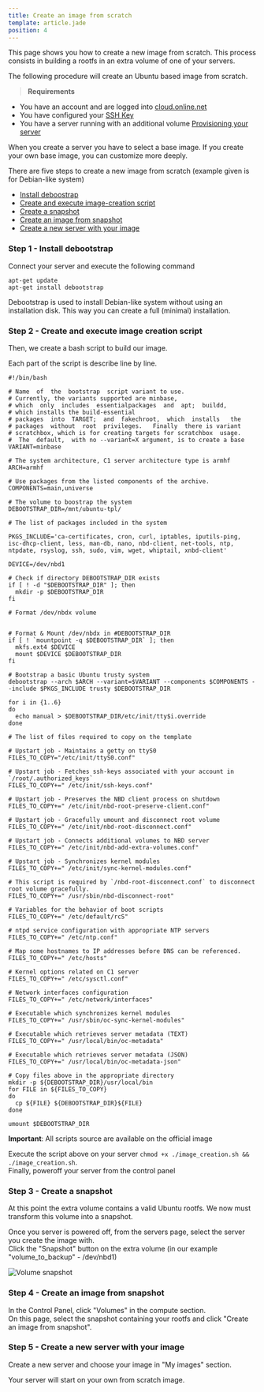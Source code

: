 ```yaml
---
title: Create an image from scratch
template: article.jade
position: 4
---
```


This page shows you how to create a new image from scratch. This process consists in building a rootfs in an extra volume of one of your servers.

The following procedure will create an Ubuntu based image from scratch.

> <strong>Requirements</strong>
- You have an account and are logged into [cloud.online.net](//cloud.online.net)
- You have configured your [SSH Key](/account/ssh_keys.html)
- You have a server running with an additional volume [Provisioning your server](/howto/create_instance.html)

When you create a server you have to select a base image. If you create your own base image, you can customize more deeply.

There are five steps to create a new image from scratch (example given is for Debian-like system)

- [Install deboostrap](/advanced/image.html#step-1-install-debootstrap)
- [Create and execute image-creation script](/advanced/image.html#step-2-create-and-execute-image-creation-script)
- [Create a snapshot](/advanced/image.html#step-3-create-a-snapshot)
- [Create an image from snapshot](/advanced/image.html#step-4-create-an-image-from-snapshot)
- [Create a new server with your image](/advanced/image.html#step-5-create-a-new-server-with-your-image)

### Step 1 - Install debootstrap

Connect your server and execute the following command

```
apt-get update
apt-get install debootstrap
```

Debootstrap is used to install Debian-like system without using an installation disk.
This way you can create a full (minimal) installation.

### Step 2 - Create and execute image creation script

Then, we create a bash script to build our image.

Each part of the script is describe line by line.

```
#!/bin/bash

# Name  of  the  bootstrap  script variant to use.
# Currently, the variants supported are minbase,
# which  only  includes  essentialpackages  and  apt;  buildd,
# which installs the build-essential
# packages  into  TARGET;  and  fakechroot,  which  installs   the
# packages  without  root  privileges.   Finally  there is variant
# scratchbox, which is for creating targets for scratchbox  usage.
#  The  default,  with no --variant=X argument, is to create a base
VARIANT=minbase

# The system architecture, C1 server architecture type is armhf
ARCH=armhf

# Use packages from the listed components of the archive.
COMPONENTS=main,universe

# The volume to boostrap the system
DEBOOTSTRAP_DIR=/mnt/ubuntu-tpl/

# The list of packages included in the system

PKGS_INCLUDE='ca-certificates, cron, curl, iptables, iputils-ping, isc-dhcp-client, less, man-db, nano, nbd-client, net-tools, ntp, ntpdate, rsyslog, ssh, sudo, vim, wget, whiptail, xnbd-client'

DEVICE=/dev/nbd1

# Check if directory DEBOOTSTRAP_DIR exists
if [ ! -d "$DEBOOTSTRAP_DIR" ]; then
  mkdir -p $DEBOOTSTRAP_DIR
fi

# Format /dev/nbdx volume


# Format & Mount /dev/nbdx in #DEBOOTSTRAP_DIR
if [ ! `mountpoint -q $DEBOOTSTRAP_DIR` ]; then
  mkfs.ext4 $DEVICE
  mount $DEVICE $DEBOOTSTRAP_DIR
fi

# Bootstrap a basic Ubuntu trusty system
debootstrap --arch $ARCH --variant=$VARIANT --components $COMPONENTS --include $PKGS_INCLUDE trusty $DEBOOTSTRAP_DIR

for i in {1..6}
do
  echo manual > $DEBOOTSTRAP_DIR/etc/init/tty$i.override
done

# The list of files required to copy on the template

# Upstart job - Maintains a getty on ttyS0
FILES_TO_COPY="/etc/init/ttyS0.conf"

# Upstart job - Fetches ssh-keys associated with your account in `/root/.authorized_keys`
FILES_TO_COPY+=" /etc/init/ssh-keys.conf"

# Upstart job - Preserves the NBD client process on shutdown
FILES_TO_COPY+=" /etc/init/nbd-root-preserve-client.conf"

# Upstart job - Gracefully umount and disconnect root volume
FILES_TO_COPY+=" /etc/init/nbd-root-disconnect.conf"

# Upstart job - Connects additional volumes to NBD server
FILES_TO_COPY+=" /etc/init/nbd-add-extra-volumes.conf"

# Upstart job - Synchronizes kernel modules
FILES_TO_COPY+=" /etc/init/sync-kernel-modules.conf"

# This script is required by `/nbd-root-disconnect.conf` to disconnect root volume gracefully.
FILES_TO_COPY+=" /usr/sbin/nbd-disconnect-root"

# Variables for the behavior of boot scripts
FILES_TO_COPY+=" /etc/default/rcS"

# ntpd service configuration with appropriate NTP servers
FILES_TO_COPY+=" /etc/ntp.conf"

# Map some hostnames to IP addresses before DNS can be referenced.
FILES_TO_COPY+=" /etc/hosts"

# Kernel options related on C1 server
FILES_TO_COPY+=" /etc/sysctl.conf"

# Network interfaces configuration
FILES_TO_COPY+=" /etc/network/interfaces"

# Executable which synchronizes kernel modules
FILES_TO_COPY+=" /usr/sbin/oc-sync-kernel-modules"

# Executable which retrieves server metadata (TEXT)
FILES_TO_COPY+=" /usr/local/bin/oc-metadata"

# Executable which retrieves server metadata (JSON)
FILES_TO_COPY+=" /usr/local/bin/oc-metadata-json"

# Copy files above in the appropriate directory
mkdir -p ${DEBOOTSTRAP_DIR}/usr/local/bin
for FILE in ${FILES_TO_COPY}
do
  cp ${FILE} ${DEBOOTSTRAP_DIR}${FILE}
done

umount $DEBOOTSTRAP_DIR
```

<strong>Important</strong>: All scripts source are available on the official image

Execute the script above on your server `chmod +x ./image_creation.sh && ./image_creation.sh`.<br/>
Finally, poweroff your server from the control panel

### Step 3 - Create a snapshot

At this point the extra volume contains a valid Ubuntu rootfs. We now must transform this volume into a snapshot.

Once you server is powered off, from the servers page, select the server you create the image with.<br/>
Click the "Snapshot" button on the extra volume (in our example "volume_to_backup" - /dev/nbd1)

![Volume snapshot](../../images/volume_snapshot.png "Volume snapshot")

### Step 4 - Create an image from snapshot

In the Control Panel, click "Volumes" in the compute section.<br/>
On this page, select the snapshot containing your rootfs and click "Create an image from snapshot".

### Step 5 - Create a new server with your image

Create a new server and choose your image in "My images" section.

Your server will start on your own from scratch image.